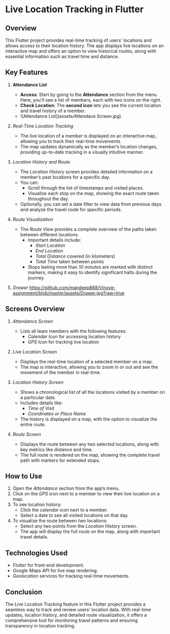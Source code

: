 # Live Location Tracking in Flutter

## Overview
This Flutter project provides real-time tracking of users' locations and allows access to their location history. The app displays live locations on an interactive map and offers an option to view historical routes, along with essential information such as travel time and distance.

## Key Features


1. **Attendance List**  
   - **Access**: Start by going to the **Attendance** section from the menu. Here, you'll see a list of members, each with two icons on the right.
   - **Check Location**: The **second icon** lets you see the current location and travel history of a member.
   - ![Attendance List](assets/Attendace Screen.jpg)

2. *Real-Time Location Tracking*  
   - The live location of a member is displayed on an interactive map, allowing you to track their real-time movements.
   - The map updates dynamically as the member’s location changes, providing up-to-date tracking in a visually intuitive manner.

3. *Location History and Route*  
   - The *Location History* screen provides detailed information on a member’s past locations for a specific day.
   - You can:
     - Scroll through the list of timestamps and visited places.
     - Visualize each stop on the map, showing the exact route taken throughout the day.
   - Optionally, you can set a date filter to view data from previous days and analyze the travel route for specific periods.

4. *Route Visualization*  
   - The *Route View* provides a complete overview of the paths taken between different locations.
     - Important details include:
       - *Start Location*
       - *End Location*
       - *Total Distance* covered (in kilometers)
       - *Total Time* taken between points
     - Stops lasting more than *10 minutes* are marked with distinct markers, making it easy to identify significant halts during the journey.
5. *Drawer*
   https://github.com/mandeep888/Vinove-assignment/blob/master/assets/Drawer.jpg?raw=true
## Screens Overview

1. *Attendance Screen*  
   - Lists all team members with the following features:
     - *Calendar Icon* for accessing location history
     - *GPS Icon* for tracking live location

2. *Live Location Screen*  
   - Displays the real-time location of a selected member on a map.
   - The map is interactive, allowing you to zoom in or out and see the movement of the member in real-time.

3. *Location History Screen*  
   - Shows a chronological list of all the locations visited by a member on a particular date.
   - Includes details like:
     - *Time of Visit*
     - *Coordinates or Place Name*
   - The history is displayed on a map, with the option to visualize the entire route.

4. *Route Screen*  
   - Displays the route between any two selected locations, along with key metrics like distance and time.
   - The full route is rendered on the map, showing the complete travel path with markers for extended stops.

## How to Use

1. Open the *Attendance* section from the app’s menu.
2. Click on the *GPS icon* next to a member to view their live location on a map.
3. To see location history:
   - Click the *calendar icon* next to a member.
   - Select a date to see all visited locations on that day.
4. To visualize the route between two locations:
   - Select any two points from the *Location History* screen.
   - The app will display the full route on the map, along with important travel details.

## Technologies Used
- *Flutter* for front-end development.
- *Google Maps API* for live map rendering.
- *Geolocation* services for tracking real-time movements.

## Conclusion
The Live Location Tracking feature in this Flutter project provides a seamless way to track and review users' location data. With real-time updates, location history, and detailed route visualization, it offers a comprehensive tool for monitoring travel patterns and ensuring transparency in location tracking.
